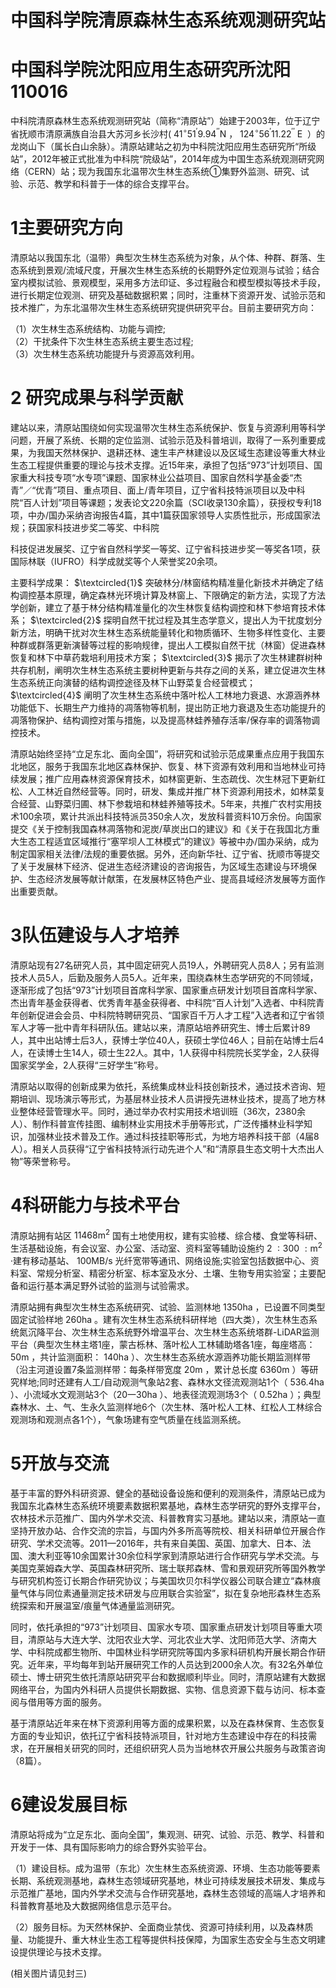 # 中国科学院清原森林生态系统观测研究站

# 中国科学院沈阳应用生态研究所沈阳110016

中科院清原森林生态系统观测研究站（简称“清原站”）始建于2003年，位于辽宁省抚顺市清原满族自治县大苏河乡长沙村( $4 1 ^ { \circ } 5 1 ^ { \prime } 9 . 9 4 ^ { \prime \prime } \mathrm { N }$ ， $1 2 4 ^ { \circ } 5 6 ^ { \prime } 1 1 . 2 2 ^ { \prime \prime } \mathrm { ~ E ~ }$ ）的龙岗山下（属长白山余脉）。清原站建站之初为中科院沈阳应用生态研究所“所级站”，2012年被正式批准为中科院“院级站”，2014年成为中国生态系统观测研究网络（CERN）站；现为我国东北温带次生林生态系统①集野外监测、研究、试验、示范、教学和科普于一体的综合支撑平台。

# 1主要研究方向

清原站以我国东北（温带）典型次生林生态系统为对象，从个体、种群、群落、生态系统到景观/流域尺度，开展次生林生态系统的长期野外定位观测与试验；结合室内模拟试验、景观模型，采用多方法印证、多过程融合和模型模拟等技术手段，进行长期定位观测、研究及基础数据积累；同时，注重林下资源开发、试验示范和技术推广，为东北温带次生林生态系统研究提供研究平台。目前主要研究方向：

（1）次生林生态系统结构、功能与调控;  
（2）干扰条件下次生林生态系统主要生态过程;  
（3）次生林生态系统功能提升与资源高效利用。

# 2 研究成果与科学贡献

建站以来，清原站围绕如何实现温带次生林生态系统保护、恢复与资源利用等科学问题，开展了系统、长期的定位监测、试验示范及科普培训，取得了一系列重要成果，为我国天然林保护、退耕还林、速生丰产林建设以及区域生态建设等重大林业生态工程提供重要的理论与技术支撑。近15年来，承担了包括“973”计划项目、国家重大科技专项“水专项”课题、国家林业公益项目、国家自然科学基金委“杰青”／“优青”项目、重点项目、面上/青年项目，辽宁省科技特派项目以及中科院“百人计划”项目等课题；发表论文220余篇（SCI收录130余篇），获授权专利18项，中办/国办采纳咨询报告4篇，其中1篇获国家领导人实质性批示，形成国家法规；获国家科技进步奖二等奖、中科院

科技促进发展奖、辽宁省自然科学奖一等奖、辽宁省科技进步奖一等奖各1项，获国际林联（IUFRO）科学成就奖等个人荣誉奖20余项。

主要科学成果： $\textcircled{1}$ 突破林分/林窗结构精准量化新技术并确定了结构调控基本原理，确定森林光环境计算及林窗上、下限确定的新方法，实现了方法学创新，建立了基于林分结构精准量化的次生林恢复结构调控和林下参培育技术体系； $\textcircled{2}$ 探明自然干扰过程及其生态学意义，提出人为干扰度划分新方法，明确干扰对次生林生态系统能量转化和物质循环、生物多样性变化、主要种群或群落更新演替等过程的影响规律，提出人工模拟自然干扰（林窗）促进森林恢复和林下中草药栽培利用技术方案； $\textcircled{3}$ 揭示了次生林建群树种共存机制，阐明次生林生态系统主要树种更新与共存之间的关系，建立促进次生林生态系统正向演替的结构调控途径及林下山野菜复合经营模式； $\textcircled{4}$ 阐明了次生林生态系统中落叶松人工林地力衰退、水源涵养林功能低下、长期生产力维持的凋落物等机制，提出防正地力衰退及生态功能提升的凋落物保护、结构调控对策与措施，以及提高林蛙养殖存活率/保存率的调落物调控技术。

清原站始终坚持“立足东北、面向全国”，将研究和试验示范成果重点应用于我国东北地区，服务于我国东北地区森林保护、恢复、林下资源有效利用和当地林业可持续发展；推广应用森林资源保育技术，如林窗更新、生态疏伐、次生林冠下更新红松、人工林近自然经营等。同时，研发、集成并推广林下资源利用技术，如林菜复合经营、山野菜归圃、林下参栽培和林蛙养殖等技术。5年来，共推广农村实用技术100余项，累计共派出科技特派员350余人次，发放科普资料10万余份。向国家提交《关于控制我国森林凋落物和泥炭/草炭出口的建议》和《关于在我国北方重大生态工程适宜区域推行“塞罕坝人工林模式”的建议》等被中办/国办采纳，成为制定国家相关法律/法规的重要依据。另外，还向新华社、辽宁省、抚顺市等提交了关于发展林下经济、促进生态经济建设的咨询报告，为区域生态建设与环境保护、生态经济发展等献计献策，在发展林区特色产业、提高县域经济发展等方面作出重要贡献。

# 3队伍建设与人才培养

清原站现有27名研究人员，其中固定研究人员19人，外聘研究人员8人；另有监测技术人员5人，后勤及服务人员5人。近年来，围绕森林生态学研究的不同领域，逐渐形成了包括“973”计划项目首席科学家、国家重点研发计划项目首席科学家、杰出青年基金获得者、优秀青年基金获得者、中科院“百人计划”入选者、中科院青年创新促进会会员、中科院特聘研究员、“国家百千万人才工程”入选者和辽宁省领军人才等一批中青年科研队伍。建站以来，清原站培养研究生、博士后累计89人，其中出站博士后3人，获博士学位40人，获硕士学位46人；目前在站博士后4人，在读博士生14人，硕士生22人。其中，1人获得中科院院长奖学金，2人获得国家奖学金，2人获得“三好学生”称号。

清原站以取得的创新成果为依托，系统集成林业科技创新技术，通过技术咨询、短期培训、现场演示等形式，为基层林业技术人员讲授先进林业技术，提高了地方林业整体经营管理水平。同时，通过举办农村实用技术培训班（36次，2380余人）、制作科普宣传挂图、编制林业实用技术手册等形式，广泛传播林业科学知识，加强林业技术普及工作。通过科技挂职等形式，为地方培养科技干部（4届8人）。相关人员获得“辽宁省科技特派行动先进个人”和“清原县生态文明十大杰出人物”等荣誉称号。

# 4科研能力与技术平台

清原站拥有站区 $1 1 4 6 8 \mathrm { m } ^ { 2 }$ 国有土地使用权，建有实验楼、综合楼、食堂等科研、生活基础设施，有会议室、办公室、活动室、资料室等辅助设施约 $2 \ : 3 0 0 \ : \mathrm { m } ^ { 2 }$ ·建有移动基站、 $1 0 0 \mathrm { M B / s }$ 光纤宽带等通讯、网络设施;实验室包括数据中心、资料室、常规分析室、精密分析室、标本室及水分、土壤、生物专用实验室；主要配备和运行基本满足野外试验的监测与试验需求。

清原站拥有典型次生林生态系统研究、试验、监测林地 $1 3 5 0 \mathrm { { h a } }$ ，已设置不同类型固定试验样地 $2 6 0 \mathrm { { h a } }$ 。建有次生林生态系统科研样地（四大类），次生林生态系统氮沉降平台、次生林生态系统野外增温平台、次生林生态系统塔群-LiDAR监测平台（典型次生林主塔1座，蒙古栎林、落叶松人工林辅助塔各1座，每座塔高：$5 0 \mathrm { m }$ ，共计监测面积： $1 4 0 \mathrm { { h a } }$ ）、次生林生态系统水源涵养功能长期监测样带（沿主河道设置7条监测样带：每条样带宽度 $2 0 \mathrm { m }$ ，累计总长度 $6 3 6 0 \mathrm { m }$ ）等研究样地;同时还建有人工/自动观测气象站2套、森林水文径流观测站1个（ $5 3 6 . 4 \mathrm { h a }$ ）、小流域水文观测站3个（20一$3 0 \mathrm { { h a } }$ ）、地表径流观测场3个（ $0 . 5 2 \mathrm { h a }$ ）；典型森林水、土、气、生永久监测样地6个（次生林、落叶松人工林、红松人工林综合观测场和观测点各1个），气象场建有空气质量在线监测系统。

# 5开放与交流

基于丰富的野外科研资源、健全的基础设备设施和便利的观测条件，清原站已成为我国东北森林生态系统环境要素数据积累基地，森林生态学研究的野外支撑平台，农林技术示范推广、国内外学术交流、科普教育实习基地。建站以来，清原站一直坚持开放办站、合作交流的宗旨，与国内外多所高等院校、相关科研单位开展合作研究、学术交流等。2011—2016年，共有来自美国、英国、加拿大、日本、法国、澳大利亚等10余国累计30余位科学家到清原站进行合作研究与学术交流。与美国克莱姆森大学、英国森林研究所、瑞士联邦森林、雪和景观研究所等国外教学与研究机构签订长期合作研究协议；与美国坎贝尔科学仪器公司联合建立“森林痕量气体与同位素通量测定技术研发与应用联合实验室”，拟在复杂地形森林生态系统探索和开展温室/痕量气体通量监测研究。

同时，依托承担的“973”计划项目、国家水专项、国家重点研发计划项目等重大项目，清原站与大连大学、沈阳农业大学、河北农业大学、沈阳师范大学、济南大学、中科院成都生物所、中国林业科学研究院等国内多家科研机构开展长期合作研究。近年来，平均每年到站开展研究工作的人员达到2000余人次。有32名外单位硕士、博士研究生依托清原站研究平台和数据顺利毕业。同时，清原站建有大数据网络平台，为国内外科研人员提供长期数据、实物、信息资源下载与访问、标本查阅与借用等方面的服务。

基于清原站近年来在林下资源利用等方面的成果积累，以及在森林保育、生态恢复方面的专业知识，依托辽宁省科技特派项目，针对地方生态建设中存在的科技需求，在开展相关研究的同时，还组织研究人员为当地林农开展公共服务与政策咨询（8篇）。

# 6建设发展目标

清原站将成为“立足东北、面向全国”，集观测、研究、试验、示范、教学、科普和开发于一体、具有国际影响力的综合野外实验平台。

（1）建设目标。成为温带（东北）次生林生态系统资源、环境、生态功能等要素长期、系统观测基地，森林生态领域研究基地，林业可持续发展技术研发、集成与示范推广基地，国内外学术交流与合作研究基地，森林生态领域的高端人才培养和科普教育基地及大数据网络信息示范平台。

（2）服务目标。为天然林保护、全面商业禁伐、资源可持续利用，以及森林质量、功能提升、重大林业生态工程等提供科技保障，为国家生态安全与生态文明建设提供理论与技术支撑。

(相关图片请见封三)